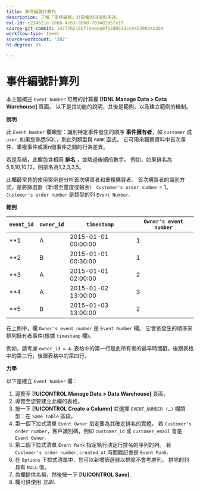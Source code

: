 ```yaml
---
title: 事件編號計算列
description: 了解「事件編號」計算欄的用途和用途。
exl-id: c234621e-2e68-4e63-8b0d-7034d1b5fe1f
source-git-commit: 14777b216bf7aaeea0fb2d0513cc94539034a359
workflow-type: tm+mt
source-wordcount: '382'
ht-degree: 3%

---
```


# 事件編號計算列

本主題概述 `Event Number` 可用的計算欄 **[!DNL Manage Data > Data Warehouse]** 頁面。 以下是其功能的說明，其後是範例，以及建立範例的機制。

**說明**

此 `Event Number` 欄類型：識別特定事件發生的順序 **事件擁有者**，如 `customer` 或 `user`. 如果您熟悉SQL，則此列類型與 `RANK` 函式。 它可用來觀察資料中首次事件、重複事件或第n個事件之間的行為差異。

若是系結，此欄包含相同 **排名** ，並略過後續的數字。 例如，如果排名為5,8,10,10,12，則排名為1,2,3,3,5。

此欄最常見的使用案例是分析首次購買者和重複購買者。 首次購買者的識別方式，是將篩選器（新增至量度或報表） `Customer's order number` = 1。 `Customer's order number` 是類型的列 `Event Number`.

**範例**

| **`event_id`** | **`owner_id`** | **`timestamp`** | **`Owner's event number`** |
|--- |--- |--- |--- |
| **1 | A | 2015-01-01 00:00:00 | 1 |
| **2 | B | 2015-01-01 00:30:00 | 1 |
| **3 | A | 2015-01-01 02:00:00 | 2 |
| **4 | A | 2015-01-02 13:00:00 | 3 |
| **5 | B | 2015-01-03 13:00:00 | 2 |

在上例中，欄 `Owner's event number` 是 `Event Number` 欄。 它會依發生的順序來排列擁有者事件(根據 `timestamp` 欄)。

例如，請考慮 `owner_id = A`. 表格中的第一行是此所有者的最早時間戳，後跟表格中的第三行，後跟表格中的第四行。

**力學**

以下是建立 `Event Number` 欄：

1. 導覽至 **[!UICONTROL Manage Data > Data Warehouse]** 頁面。
1. 導覽至您要建立此欄的表格。
1. 按一下 **[!UICONTROL Create a Column]** 並選擇 `EVENT_NUMBER (…)` 欄類型：在 `Same Table` 區段。
1. 第一個下拉式清單 `Event Owner` 指定要為其確定排名的實體。 若 `Customer's order number`，客戶識別碼，例如 `customer_id` 或 `customer_email` 會是 `Event Owner`.
1. 第二個下拉式清單 `Event Rank` 指定執行決定行排名的序列的列。 若 `Customer's order number`, `created_at` 時間戳記會是 `Event Rank`.
1. 在 `Options` 下拉式清單中，您可以新增篩選器以排除不會考慮列。 排除的列具有 `NULL` 值。
1. 為欄提供名稱，然後按一下 **[!UICONTROL Save]**.
1. 欄可供使用 _立即。_
